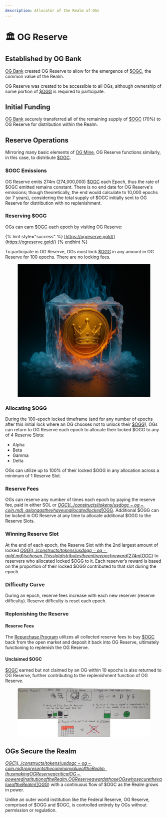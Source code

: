 ```yaml
---
description: Allocator of the Realm of OGs
---
```


# 🏛️ OG Reserve

## Established by OG Bank

[OG Bank](og-bank.md) created OG Reserve to allow for the emergence of [$OGC](../constructs/tokens/usdogc-og-coin.md), the common value of the Realm.

OG Reserve was created to be accessible to all OGs, although ownership of some portion of [$OGG](../constructs/tokens/usdogg-og-gold.md) is required to participate.

## Initial Funding

[OG Bank](og-bank.md) securely transferred all of the remaining supply of [$OGC](../constructs/tokens/usdogc-og-coin.md) (70%) to OG Reserve for distribution within the Realm.

## Reserve Operations

Mirroring many basic elements of [OG Mine](og-mine.md), OG Reserve functions similarly, in this case, to distribute [$OGC](../constructs/tokens/usdogc-og-coin.md).

### $OGC Emissions

OG Reserve emits 274m (274,000,000) [$OGC](../constructs/tokens/usdogc-og-coin.md) each Epoch, thus the rate of $OGC emitted remains constant. There is no end date for OG Reserve's emissions; though theoretically, the end would calculate to 10,000 epochs (or 7 years), considering the total supply of $OGC initially sent to OG Reserve for distribution with no replenishment.

### Reserving $OGG

OGs can earn [$OGC](../constructs/tokens/usdogc-og-coin.md) each epoch by visiting OG Reserve:

{% hint style="success" %}
[https://ogreserve.gold/](https://ogreserve.gold/)
{% endhint %}

To participate in OG Reserve, OGs must lock [$OGG](../constructs/tokens/usdogg-og-gold.md) in any amount in OG Reserve for 100 epochs. There are no locking fees.

<figure><img src="../.gitbook/assets/gold lock.png" alt=""><figcaption></figcaption></figure>

### Allocating $OGG

During the 100-epoch locked timeframe (and for any number of epochs after this initial lock where an OG chooses not to unlock their [$OGG](../constructs/tokens/usdogg-og-gold.md)), OGs can return to OG Reserve each epoch to allocate their locked $OGG to any of 4 Reserve Slots:

* Alpha
* Beta
* Gamma
* Delta

OGs can utilize up to 100% of their locked $OGG in any allocation across a minimum of 1 Reserve Slot.

### Reserve Fees

OGs can reserve any number of times each epoch by paying the reserve fee, paid in either SOL or [$OGC](../constructs/tokens/usdogc-og-coin.md), as long as they have unallocated locked [$OGG](../constructs/tokens/usdogg-og-gold.md). Additional $OGG can be locked in OG Reserve at any time to allocate additional $OGG to the Reserve Slots.

### Winning Reserve Slot

At the end of each epoch, the Reserve Slot with the 2nd largest amount of locked [$OGG](../constructs/tokens/usdogg-og-gold.md) is chosen. This slot distributes the entire epoch reward (274m [$OGC](../constructs/tokens/usdogc-og-coin.md)) to reservers who allocated locked $OGG to it. Each reserver’s reward is based on the proportion of their locked $OGG contributed to that slot during the epoch.

### Difficulty Curve

During an epoch, reserve fees increase with each new reserver (reserve difficulty). Reserve difficulty is reset each epoch.

### Replenishing the Reserve

#### Reserve Fees

The [Repurchase Program](../constructs/repurchase-program.md) utilizes all collected reserve fees to buy [$OGC](../constructs/tokens/usdogc-og-coin.md) back from the open market and deposit it back into OG Reserve, ultimately functioning to replenish the OG Reserve.

#### Unclaimed $OGC

[$OGC](../constructs/tokens/usdogc-og-coin.md) earned but not claimed by an OG within 10 epochs is also returned to OG Reserve, further contributing to the replenishment function of OG Reserve.

<figure><img src="../.gitbook/assets/image.webp" alt=""><figcaption></figcaption></figure>

## OGs Secure the Realm

[$OGC](../constructs/tokens/usdogc-og-coin.md) represents the common value of the Realm, thus making OG Reserve a critical OG-powered institution of the Realm. OG Reserve awards those OGs who secure the value of the Realm ([$OGG](../constructs/tokens/usdogg-og-gold.md)) with a continuous flow of $OGC as the Realm grows in power.

Unlike an outer world institution like the Federal Reserve, OG Reserve, comprised of $OGG and $OGC, is controlled entirely by OGs without permission or regulation.

